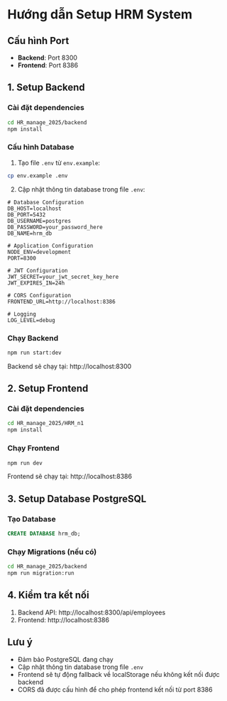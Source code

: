# Hướng dẫn Setup HRM System

## Cấu hình Port
- **Backend**: Port 8300
- **Frontend**: Port 8386

## 1. Setup Backend

### Cài đặt dependencies
```bash
cd HR_manage_2025/backend
npm install
```

### Cấu hình Database
1. Tạo file `.env` từ `env.example`:
```bash
cp env.example .env
```

2. Cập nhật thông tin database trong file `.env`:
```env
# Database Configuration
DB_HOST=localhost
DB_PORT=5432
DB_USERNAME=postgres
DB_PASSWORD=your_password_here
DB_NAME=hrm_db

# Application Configuration
NODE_ENV=development
PORT=8300

# JWT Configuration
JWT_SECRET=your_jwt_secret_key_here
JWT_EXPIRES_IN=24h

# CORS Configuration
FRONTEND_URL=http://localhost:8386

# Logging
LOG_LEVEL=debug
```

### Chạy Backend
```bash
npm run start:dev
```

Backend sẽ chạy tại: http://localhost:8300

## 2. Setup Frontend

### Cài đặt dependencies
```bash
cd HR_manage_2025/HRM_n1
npm install
```

### Chạy Frontend
```bash
npm run dev
```

Frontend sẽ chạy tại: http://localhost:8386

## 3. Setup Database PostgreSQL

### Tạo Database
```sql
CREATE DATABASE hrm_db;
```

### Chạy Migrations (nếu có)
```bash
cd HR_manage_2025/backend
npm run migration:run
```

## 4. Kiểm tra kết nối

1. Backend API: http://localhost:8300/api/employees
2. Frontend: http://localhost:8386

## Lưu ý

- Đảm bảo PostgreSQL đang chạy
- Cập nhật thông tin database trong file `.env`
- Frontend sẽ tự động fallback về localStorage nếu không kết nối được backend
- CORS đã được cấu hình để cho phép frontend kết nối từ port 8386
